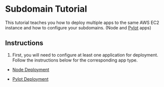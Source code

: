 # Subdomain Tutorial


This tutorial teaches you how to deploy multiple apps to the same AWS EC2 instance and how to configure your subdomains. (Node and [Pylot](https://github.com/Ketul-Patel/Pylot/tree/development) apps)


## Instructions


1. First, you will need to configure at least one application for deployment. Follow the instructions below for the corresponding app type.

  * [Node Deployment](https://htmlpreview.github.io/?https://github.com/alex-wap/subdomains/blob/master/node_deploy.html)

  * [Pylot Deployment](https://htmlpreview.github.io/?https://github.com/alex-wap/subdomains/blob/master/pylot_deploy.html)


